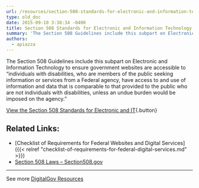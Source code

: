 ```yaml
---
url: /resources/section-508-standards-for-electronic-and-information-technology/
type: old_doc
date: 2015-09-10 3:38:34 -0400
title: Section 508 Standards for Electronic and Information Technology
summary: 'The Section 508 Guidelines include this subpart on Electronic and Information Technology to ensure government websites are accessible to &#8220;individuals with disabilities, who are members of the public seeking information or services from a Federal agency, have access to and use of information and data that is comparable to that provided to the public who'
authors:
  - apiazza
---
```


The Section 508 Guidelines include this subpart on Electronic and Information Technology to ensure government websites are accessible to &#8220;individuals with disabilities, who are members of the public seeking information or services from a Federal agency, have access to and use of information and data that is comparable to that provided to the public who are not individuals with disabilities, unless an undue burden would be imposed on the agency.&#8221;

[View the Section 508 Standards for Electronic and IT](http://www.access-board.gov/guidelines-and-standards/communications-and-it/about-the-section-508-standards/section-508-standards){.button}

##  Related Links:

  * [Checklist of Requirements for Federal Websites and Digital Services]({{< relref "checklist-of-requirements-for-federal-digital-services.md" >}})
  * [Section 508 Laws – Section508.gov](http://www.section508.gov/)

* * *

See more [DigitalGov Resources](https://www.WHATEVER/resources/)

##